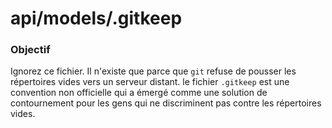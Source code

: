 # api/models/.gitkeep
### Objectif

Ignorez ce fichier. Il n'existe que parce que `git` refuse de pousser les répertoires vides vers un serveur distant. le fichier `.gitkeep` est une convention non officielle qui a émergé comme une solution de contournement pour les gens qui ne discriminent pas contre les répertoires vides.



<docmeta name="displayName" value=".gitkeep">
